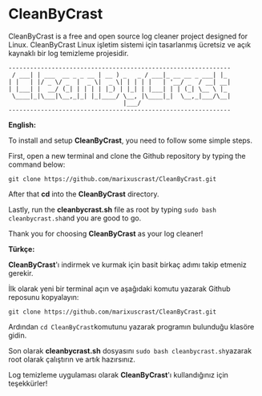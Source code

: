 # CleanByCrast
CleanByCrast is a free and open source log cleaner project designed for Linux.
CleanByCrast Linux işletim sistemi için tasarlanmış ücretsiz ve açık kaynaklı bir log temizleme projesidir.
```
--------------------------------------------------------------                                             
 / ___| | ___  __ _ _ __ | __ ) _   _ / ___|_ __ __ _ ___| |_
| |   | |/ _ \/ _  |  _ \|  _ \| | | | |   | '__/ _  / __| __|
| |___| |  __/ (_| | | | | |_) | |_| | |___| | | (_| \__ \ |_
 \____|_|\___|\__,_|_| |_|____/ \__, |\____|_|  \__,_|___/\__|
                                |___/  
--------------------------------------------------------------
```
**English:** 

To install and setup **CleanByCrast**, you need to follow some simple steps.

First, open a new terminal and clone the Github repository by typing the command below:

```git clone https://github.com/marixuscrast/CleanByCrast.git```

After that **cd** into the **CleanByCrast** directory.

Lastly, run the **cleanbycrast.sh** file as root by typing ```sudo bash cleanbycrast.sh```and you are good to go.

Thank you for choosing **CleanByCrast** as your log cleaner!

**Türkçe:**

**CleanByCrast**'ı indirmek ve kurmak için basit birkaç adımı takip etmeniz gerekir.

İlk olarak yeni bir terminal açın ve aşağıdaki komutu yazarak Github reposunu kopyalayın:

```git clone https://github.com/marixuscrast/CleanByCrast.git```

Ardından ```cd CleanByCrast```komutunu yazarak programın bulunduğu klasöre gidin.

Son olarak **cleanbycrast.sh** dosyasını ```sudo bash cleanbycrast.sh```yazarak root olarak çalıştırın ve artık hazırsınız.

Log temizleme uygulaması olarak **CleanByCrast**'ı kullandığınız için teşekkürler!
